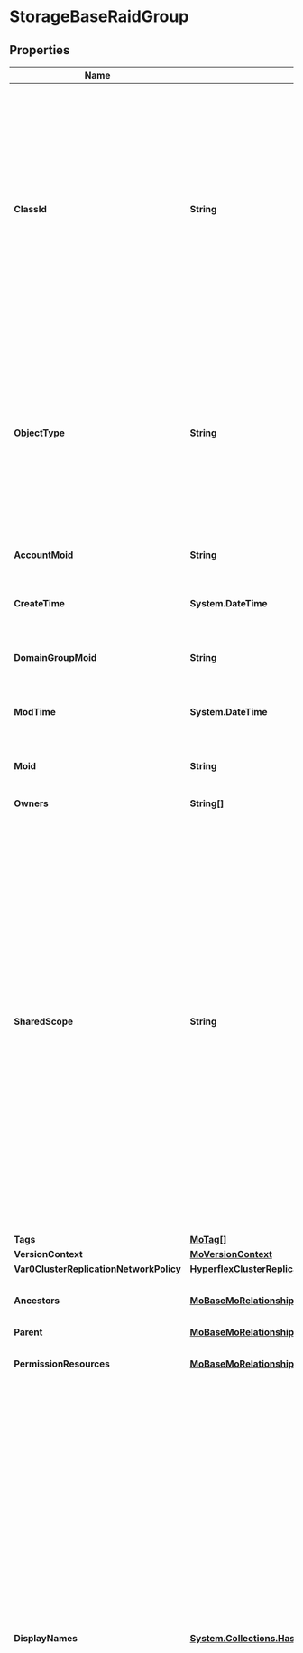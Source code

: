 # StorageBaseRaidGroup
## Properties

Name | Type | Description | Notes
------------ | ------------- | ------------- | -------------
**ClassId** | **String** | The fully-qualified name of the instantiated, concrete type. This property is used as a discriminator to identify the type of the payload when marshaling and unmarshaling data. The enum values provides the list of concrete types that can be instantiated from this abstract type. | [default to "storage.HitachiParityGroup"]
**ObjectType** | **String** | The fully-qualified name of the instantiated, concrete type. The value should be the same as the &#39;ClassId&#39; property. The enum values provides the list of concrete types that can be instantiated from this abstract type. | [default to "storage.HitachiParityGroup"]
**AccountMoid** | **String** | The Account ID for this managed object. | [optional] [readonly] 
**CreateTime** | **System.DateTime** | The time when this managed object was created. | [optional] [readonly] 
**DomainGroupMoid** | **String** | The DomainGroup ID for this managed object. | [optional] [readonly] 
**ModTime** | **System.DateTime** | The time when this managed object was last modified. | [optional] [readonly] 
**Moid** | **String** | The unique identifier of this Managed Object instance. | [optional] 
**Owners** | **String[]** |  | [optional] 
**SharedScope** | **String** | Intersight provides pre-built workflows, tasks and policies to end users through global catalogs. Objects that are made available through global catalogs are said to have a &#39;shared&#39; ownership. Shared objects are either made globally available to all end users or restricted to end users based on their license entitlement. Users can use this property to differentiate the scope (global or a specific license tier) to which a shared MO belongs. | [optional] [readonly] 
**Tags** | [**MoTag[]**](MoTag.md) |  | [optional] 
**VersionContext** | [**MoVersionContext**](MoVersionContext.md) |  | [optional] 
**Var0ClusterReplicationNetworkPolicy** | [**HyperflexClusterReplicationNetworkPolicyRelationship**](HyperflexClusterReplicationNetworkPolicyRelationship.md) |  | [optional] 
**Ancestors** | [**MoBaseMoRelationship[]**](MoBaseMoRelationship.md) | An array of relationships to moBaseMo resources. | [optional] [readonly] 
**Parent** | [**MoBaseMoRelationship**](MoBaseMoRelationship.md) |  | [optional] 
**PermissionResources** | [**MoBaseMoRelationship[]**](MoBaseMoRelationship.md) | An array of relationships to moBaseMo resources. | [optional] [readonly] 
**DisplayNames** | [**System.Collections.Hashtable**](Array.md) | A set of display names for the MO resource. These names are calculated based on other properties of the MO and potentially properties of Ancestor MOs. Displaynames are intended as a way to provide a normalized user appropriate name for an MO, especially for MOs which do not have a &#39;Name&#39; property, which is the case for much of the inventory discovered from managed targets. There are a limited number of keys, currently &#39;short&#39; and &#39;hierarchical&#39;. The value is an array and clients should use the first element of the array. | [optional] [readonly] 
**Level** | **String** | The RAID level associated with the group of disks. * &#x60;Unknown&#x60; - Default unknown RAID type. * &#x60;RAID0&#x60; - RAID0 splits (&quot;&quot;stripes&quot;&quot;) data evenly across two or more disks, without parity information. * &#x60;RAID1&#x60; - RAID1 requires a minimum of two disks to work, and provides data redundancy and failover. * &#x60;RAID4&#x60; - RAID4 stripes block level data and dedicates a disk to parity. * &#x60;RAID5&#x60; - RAID5  distributes striping and parity at a block level. * &#x60;RAID6&#x60; - RAID6 level operates like RAID5 with distributed parity and striping. * &#x60;RAID10&#x60; - RAID10 requires a minimum of four disks in the array. It stripes across disks for higher performance, and mirrors for redundancy. * &#x60;RAIDDP&#x60; - RAIDDP uses up to two spare disks to replace and reconstruct the data from up to two simultaneously failed disks within the RAID group. * &#x60;RAIDTEC&#x60; - With RAIDTEC protection, use up to three spare disks to replace and reconstruct the data from up to three simultaneously failed disks within the RAID group. | [optional] [readonly] [default to "Unknown"]
**Name** | **String** | Human readable name of the RAID group. | [optional] [readonly] 
**StorageUtilization** | [**StorageBaseCapacity**](StorageBaseCapacity.md) |  | [optional] 

## Examples

- Prepare the resource
```powershell
$StorageBaseRaidGroup = Initialize-IntersightStorageBaseRaidGroup  -ClassId null `
 -ObjectType null `
 -AccountMoid null `
 -CreateTime null `
 -DomainGroupMoid null `
 -ModTime null `
 -Moid null `
 -Owners null `
 -SharedScope null `
 -Tags null `
 -VersionContext null `
 -Var0ClusterReplicationNetworkPolicy null `
 -Ancestors null `
 -Parent null `
 -PermissionResources null `
 -DisplayNames null `
 -Level null `
 -Name null `
 -StorageUtilization null
```

- Convert the resource to JSON
```powershell
$StorageBaseRaidGroup | ConvertTo-JSON
```

[[Back to Model list]](../README.md#documentation-for-models) [[Back to API list]](../README.md#documentation-for-api-endpoints) [[Back to README]](../README.md)

